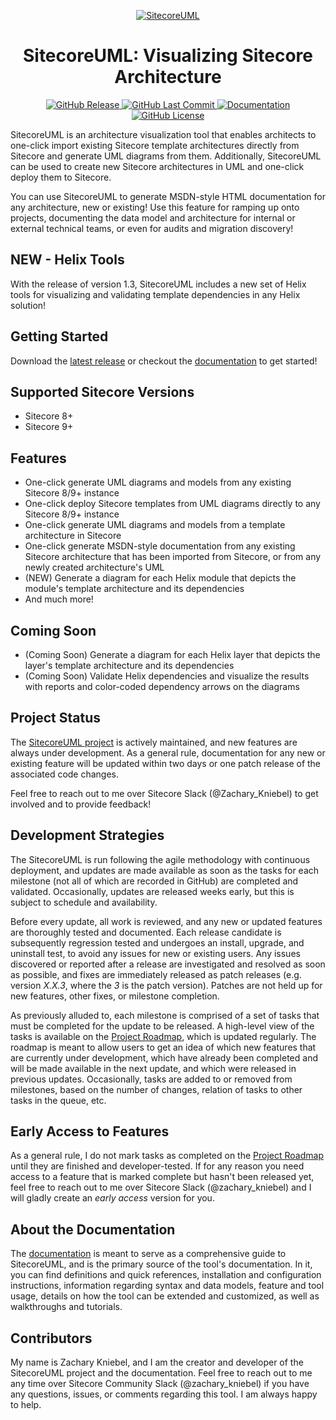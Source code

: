 <p align="center">
  <a href="https://github.com/zkniebel/SitecoreUML/">
    <img src="https://github.com/zkniebel/SitecoreUML/blob/master/Documentation/assets/SitecoreUML-Logo-50x50.png?raw=true" alt="SitecoreUML" />
  </a>
</p>

<h1 align="center">SitecoreUML: Visualizing Sitecore Architecture</h1>
<p align="center">
  <a href="https://github.com/zkniebel/SitecoreUML/releases/latest">
    <img src="https://img.shields.io/github/release/zkniebel/SitecoreUML.svg" alt="GitHub Release" />
  </a>
  <a href="https://github.com/zkniebel/SitecoreUML">
    <img src="https://img.shields.io/github/last-commit/zkniebel/SitecoreUML.svg" alt="GitHub Last Commit" />
  </a>
  <a href="https://zkniebel.gitbooks.io/sitecoreuml/">
    <img src="https://img.shields.io/badge/documentation-up%20to%20date-brightgreen.svg" alt="Documentation" />
  </a>
  <a href="https://github.com/zkniebel/SitecoreUML/blob/master/LICENSE">
    <img src="https://img.shields.io/github/license/zkniebel/SitecoreUML.svg" alt="GitHub License" />
  </a>  
</p>

SitecoreUML is an architecture visualization tool that enables architects to one-click import existing Sitecore template architectures directly from Sitecore and generate UML diagrams from them. Additionally, SitecoreUML can be used to create new Sitecore architectures in UML and one-click deploy them to Sitecore.

You can use SitecoreUML to generate MSDN-style HTML documentation for any architecture, new or existing! Use this feature for ramping up onto projects, documenting the data model and architecture for internal or external technical teams, or even for audits and migration discovery! 

## NEW - Helix Tools
With the release of version 1.3, SitecoreUML includes a new set of Helix tools for visualizing and validating template dependencies in any Helix solution!

## Getting Started

Download the [latest release](https://github.com/zkniebel/SitecoreUML/releases/latest) or checkout the [documentation](https://zkniebel.gitbooks.io/sitecoreuml/) to get started!

## Supported Sitecore Versions
* Sitecore 8+
* Sitecore 9+ 

## Features

* One-click generate UML diagrams and models from any existing Sitecore 8/9+ instance
* One-click deploy Sitecore templates from UML diagrams directly to any Sitecore 8/9+ instance
* One-click generate UML diagrams and models from a template architecture in Sitecore
* One-click generate MSDN-style documentation from any existing Sitecore architecture that has been imported from Sitecore, or from any newly created architecture's UML
* (NEW) Generate a diagram for each Helix module that depicts the module's template architecture and its dependencies
* And much more!

## Coming Soon

* (Coming Soon) Generate a diagram for each Helix layer that depicts the layer's template architecture and its dependencies
* (Coming Soon) Validate Helix dependencies and visualize the results with reports and color-coded dependency arrows on the diagrams

## Project Status

The [SitecoreUML project](https://github.com/zkniebel/SitecoreUML) is actively maintained, and new features are always under development. As a general rule, documentation for any new or existing feature will be updated within two days or one patch release of the associated code changes.

Feel free to reach out to me over Sitecore Slack \(@Zachary\_Kniebel\) to get involved and to provide feedback!

## Development Strategies

The SitecoreUML is run following the agile methodology with continuous deployment, and updates are made available as soon as the tasks for each milestone (not all of which are recorded in GitHub) are completed and validated. Occasionally, updates are released weeks early, but this is subject to schedule and availability.

Before every update, all work is reviewed, and any new or updated features are thoroughly tested and documented. Each release candidate is subsequently regression tested and undergoes an install, upgrade, and uninstall test, to avoid any issues for new or existing users. Any issues discovered or reported after a release are investigated and resolved as soon as possible, and fixes are immediately released as patch releases (e.g. version _X.X.3_, where the _3_ is the patch version). Patches are not held up for new features, other fixes, or milestone completion. 

As previously alluded to, each milestone is comprised of a set of tasks that must be completed for the update to be released. A high-level view of the tasks is available on the [Project Roadmap](/chapter1.md), which is updated regularly. The roadmap is meant to allow users to get an idea of which new features that are currently under development, which have already been completed and will be made available in the next update, and which were released in previous updates. Occasionally, tasks are added to or removed from milestones, based on the number of changes, relation of tasks to other tasks in the queue, etc. 

## Early Access to Features

As a general rule, I do not mark tasks as completed on the [Project Roadmap](/chapter1.md) until they are finished and developer-tested. If for any reason you need access to a feature that is marked complete but hasn't been released yet, feel free to reach out to me over Sitecore Slack (@zachary\_kniebel) and I will gladly create an _early access_ version for you. 

## About the Documentation

The [documentation](https://zkniebel.gitbooks.io/sitecoreuml/) is meant to serve as a comprehensive guide to SitecoreUML, and is the primary source of the tool's documentation. In it, you can find definitions and quick references, installation and configuration instructions, information regarding syntax and data models, feature and tool usage, details on how the tool can be extended and customized, as well as walkthroughs and tutorials.

## Contributors

My name is Zachary Kniebel, and I am the creator and developer of the SitecoreUML project and the documentation. Feel free to reach out to me any time over Sitecore Community Slack \(@zachary\_kniebel\) if you have any questions, issues, or comments regarding this tool. I am always happy to help.


